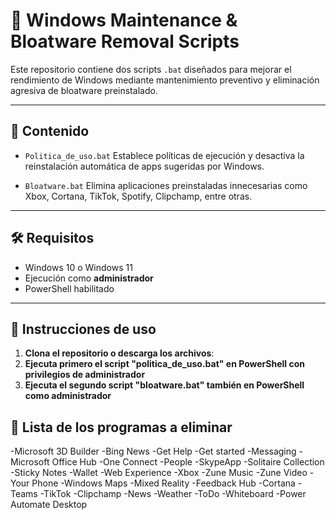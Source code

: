 # 🧼 Windows Maintenance & Bloatware Removal Scripts

Este repositorio contiene dos scripts `.bat` diseñados para mejorar el rendimiento de Windows mediante mantenimiento preventivo y eliminación agresiva de bloatware preinstalado.

---

## 📁 Contenido

- `Politica_de_uso.bat`
  Establece políticas de ejecución y desactiva la reinstalación automática de apps sugeridas por Windows.

- `Bloatware.bat`
  Elimina aplicaciones preinstaladas innecesarias como Xbox, Cortana, TikTok, Spotify, Clipchamp, entre otras.

---

## 🛠 Requisitos

- Windows 10 o Windows 11
- Ejecución como **administrador**
- PowerShell habilitado

---

## 🚀 Instrucciones de uso

1. **Clona el repositorio o descarga los archivos**:
2. **Ejecuta primero el script "politica_de_uso.bat" en PowerShell con privilegios de administrador**
3. **Ejecuta el segundo script "bloatware.bat" también en PowerShell como administrador**

## 🚀 Lista de los programas a eliminar 

-Microsoft 3D Builder
-Bing News
-Get Help
-Get started
-Messaging
-Microsoft Office Hub
-One Connect
-People
-SkypeApp
-Solitaire Collection
-Sticky Notes
-Wallet
-Web Experience
-Xbox
-Zune Music
-Zune Video
-Your Phone
-Windows Maps
-Mixed Reality
-Feedback Hub
-Cortana
-Teams
-TikTok
-Clipchamp
-News
-Weather
-ToDo
-Whiteboard
-Power Automate Desktop